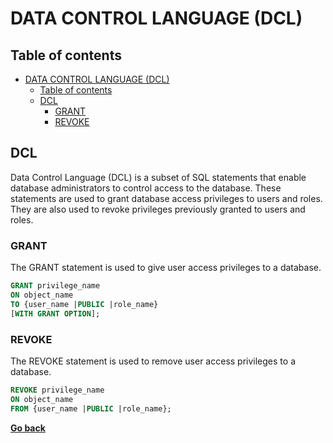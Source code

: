 # DATA CONTROL LANGUAGE (DCL)

## Table of contents

- [DATA CONTROL LANGUAGE (DCL)](#data-control-language-dcl)
  - [Table of contents](#table-of-contents)
  - [DCL](#dcl)
    - [GRANT](#grant)
    - [REVOKE](#revoke)

## DCL

Data Control Language (DCL) is a subset of SQL statements that enable database administrators to control access to the database. These statements are used to grant database access privileges to users and roles. They are also used to revoke privileges previously granted to users and roles.

### GRANT

The GRANT statement is used to give user access privileges to a database.

```sql
GRANT privilege_name
ON object_name
TO {user_name |PUBLIC |role_name}
[WITH GRANT OPTION];
```

### REVOKE

The REVOKE statement is used to remove user access privileges to a database.

```sql
REVOKE privilege_name
ON object_name
FROM {user_name |PUBLIC |role_name};
```

[**Go back**](README.md)
